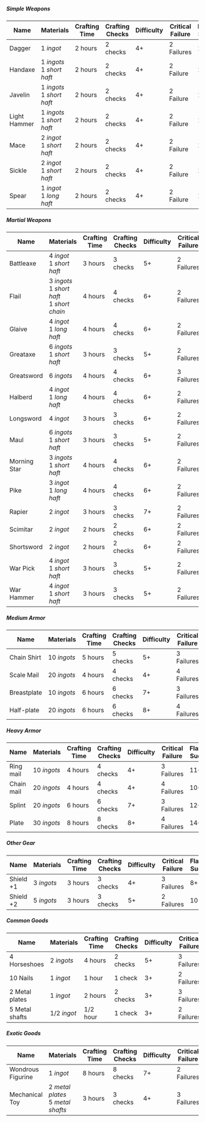 ##### Simple Weapons

| Name         | Materials                      | Crafting Time | Crafting Checks | Difficulty | Critical Failure | Flawless Success | Innovation <br>Difficulty |
| ------------ | ------------------------------ | ------------- | --------------- | ---------- | ---------------- | ---------------- | ------------------------- |
| Dagger       | 1 _ingot_                      | 2 hours       | 2 checks        | 4+         | 2 Failures       | 10+              | N/A                       |
| Handaxe      | 1 _ingots_  <br>1 _short haft_ | 2 hours       | 2 checks        | 4+         | 2 Failure        | 10+              | N/A                       |
| Javelin      | 1 _ingots_  <br>1 _short haft_ | 2 hours       | 2 checks        | 4+         | 2 Failure        | 10+              | N/A                       |
| Light Hammer | 1 _ingots_  <br>1 _short haft_ | 2 hours       | 2 checks        | 4+         | 2 Failure        | 10+              | N/A                       |
| Mace         | 2 _ingot_  <br>1 _short haft_  | 2 hours       | 2 checks        | 4+         | 2 Failure        | 10+              | N/A                       |
| Sickle       | 2 _ingot_  <br>1 _short haft_  | 2 hours       | 2 checks        | 4+         | 2 Failure        | 10+              | N/A                       |
| Spear        | 1 _ingot_  <br>1 _long haft_   | 2 hours       | 2 checks        | 4+         | 2 Failure        | 10+              | N/A                       |

##### Martial Weapons

| Name         | Materials                                           | Crafting Time | Crafting Checks | Difficulty | Critical Failure | Flawless Success | Innovation <br>Difficulty |
| ------------ | --------------------------------------------------- | ------------- | --------------- | ---------- | ---------------- | ---------------- | ------------------------- |
| Battleaxe    | 4 _ingot_  <br>1 _short haft_                       | 3 hours       | 3 checks        | 5+         | 2 Failures       | 10+              | N/A                       |
| Flail        | 3 _ingots_  <br>1 _short haft_  <br>1 _short chain_ | 4 hours       | 4 checks        | 6+         | 2 Failures       | 10+              | N/A                       |
| Glaive       | 4 _ingot_  <br>1 _long haft_                        | 4 hours       | 4 checks        | 6+         | 2 Failures       | 10+              | N/A                       |
| Greataxe     | 6 _ingots_  <br>1 _short haft_                      | 3 hours       | 3 checks        | 5+         | 2 Failures       | 10+              | N/A                       |
| Greatsword   | 6 _ingots_                                          | 4 hours       | 4 checks        | 6+         | 3 Failures       | 10+              | N/A                       |
| Halberd      | 4 _ingot_  <br>1 _long haft_                        | 4 hours       | 4 checks        | 6+         | 2 Failures       | 10+              | N/A                       |
| Longsword    | 4 _ingot_                                           | 3 hours       | 3 checks        | 6+         | 2 Failures       | 10+              | N/A                       |
| Maul         | 6 _ingots_  <br>1 _short haft_                      | 3 hours       | 3 checks        | 5+         | 2 Failures       | 10+              | N/A                       |
| Morning Star | 3 _ingots_  <br>1 _short haft_                      | 4 hours       | 4 checks        | 6+         | 2 Failures       | 10+              | N/A                       |
| Pike         | 3 _ingot_  <br>1 _long haft_                        | 4 hours       | 4 checks        | 6+         | 2 Failures       | 10+              | N/A                       |
| Rapier       | 2 _ingot_                                           | 3 hours       | 3 checks        | 7+         | 2 Failures       | 10+              | N/A                       |
| Scimitar     | 2 _ingot_                                           | 2 hours       | 2 checks        | 6+         | 2 Failures       | 10+              | N/A                       |
| Shortsword   | 2 _ingot_                                           | 2 hours       | 2 checks        | 6+         | 2 Failures       | 10+              | N/A                       |
| War Pick     | 4 _ingot_  <br>1 _short haft_                       | 3 hours       | 3 checks        | 5+         | 2 Failures       | 10+              | N/A                       |
| War Hammer   | 4 _ingot_  <br>1 _short haft_                       | 3 hours       | 3 checks        | 5+         | 2 Failures       | 10+              | N/A                       |

##### Medium Armor

| Name        | Materials   | Crafting Time | Crafting Checks | Difficulty | Critical Failure | Flawless Success | Innovation Difficulty |
| ----------- | ----------- | ------------- | --------------- | ---------- | ---------------- | ---------------- | --------------------- |
| Chain Shirt | 10 _ingots_ | 5 hours       | 5 checks        | 5+         | 3 Failures       | 11+              | N/A                   |
| Scale Mail  | 20 _ingots_ | 4 hours       | 4 checks        | 4+         | 4 Failures       | 10+              | N/A                   |
| Breastplate | 10 _ingots_ | 6 hours       | 6 checks        | 7+         | 3 Failures       | 12+              | N/A                   |
| Half-plate  | 20 _ingots_ | 6 hours       | 6 checks        | 8+         | 4 Failures       | 14+              | N/A                   |

##### Heavy Armor

| Name       | Materials   | Crafting Time | Crafting Checks | Difficulty | Critical Failure | Flawless Success | Innovation Difficulty |
| ---------- | ----------- | ------------- | --------------- | ---------- | ---------------- | ---------------- | --------------------- |
| Ring mail  | 10 _ingots_ | 4 hours       | 4 checks        | 4+         | 3 Failures       | 11+              | N/A                   |
| Chain mail | 20 _ingots_ | 4 hours       | 4 checks        | 4+         | 4 Failures       | 10+              | N/A                   |
| Splint     | 20 _ingots_ | 6 hours       | 6 checks        | 7+         | 3 Failures       | 12+              | N/A                   |
| Plate      | 30 _ingots_ | 8 hours       | 8 checks        | 8+         | 4 Failures       | 14+              | N/A                   |
##### Other Gear

| Name      | Materials  | Crafting Time | Crafting Checks | Difficulty | Critical Failure | Flawless Success | Innovation Difficulty |
| --------- | ---------- | ------------- | --------------- | ---------- | ---------------- | ---------------- | --------------------- |
| Shield +1 | 3 _ingots_ | 3 hours       | 3 checks        | 4+         | 3 Failures       | 8+               | 15                    |
| Shield +2 | 5 _ingots_ | 3 hours       | 3 checks        | 5+         | 2 Failures       | 10+              | 20                    |
##### Common Goods

| Name           | Materials   | Crafting Time | Crafting Checks | Difficulty | Critical Failure | Flawless Success | Innovation Difficulty |
| -------------- | ----------- | ------------- | --------------- | ---------- | ---------------- | ---------------- | --------------------- |
| 4 Horseshoes   | 2 _ingots_  | 4 hours       | 2 checks        | 5+         | 3 Failures       | 11+              | 21                    |
| 10 Nails       | 1 _ingot_   | 1 hour        | 1 check         | 3+         | 2 Failures       | 8+               | 18                    |
| 2 Metal plates | 1 _ingot_   | 2 hours       | 2 checks        | 3+         | 3 Failures       | 9+               | 18                    |
| 5 Metal shafts | 1/2 _ingot_ | 1/2 hour      | 1 check         | 3+         | 2 Failures       | 8+               | 15                    |

##### Exotic Goods

| Name              | Materials                             | Crafting Time | Crafting Checks | Difficulty | Critical Failure | Flawless Success | Innovation Difficulty |
| ----------------- | ------------------------------------- | ------------- | --------------- | ---------- | ---------------- | ---------------- | --------------------- |
| Wondrous Figurine | 1 _ingot_                             | 8 hours       | 8 checks        | 7+         | 2 Failures       | 14+              | 24                    |
| Mechanical Toy    | 2 _metal plates_ <br>5 _metal shafts_ | 3 hours       | 3 checks        | 4+         | 3 Failures       | 7+               | 13 (rp)<br>24 (real)  |


